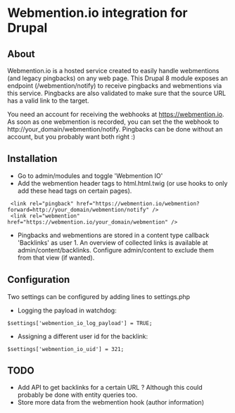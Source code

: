 # Webmention.io integration for Drupal

## About

Webmention.io is a hosted service created to easily handle webmentions (and legacy pingbacks) on any web page. This Drupal 8 module exposes an endpoint (/webmention/notify) to receive pingbacks and webmentions via this service. Pingbacks are also validated to make sure that the source URL has a valid link to the target.

You need an account for receiving the webhooks at https://webmention.io. As soon as one webmention is recorded, you can set the the webhook to http://your_domain/webmention/notify.
Pingbacks can be done without an account, but you probably want both right :)

## Installation

- Go to admin/modules and toggle 'Webmention IO'
- Add the webmention header tags to html.html.twig (or use hooks to only add these head tags on certain pages).

 ```
  <link rel="pingback" href="https://webmention.io/webmention?forward=http://your_domain/webmention/notify" />
  <link rel="webmention" href="https://webmention.io/your_domain/webmention" />
  ```

- Pingbacks and webmentions are stored in a content type callback 'Backlinks' as user 1.
  An overview of collected links is available at admin/content/backlinks. Configure admin/content to exclude them from
  that view (if wanted).

## Configuration

Two settings can be configured by adding lines to settings.php

  - Logging the payload in watchdog:

  ```
  $settings['webmention_io_log_payload'] = TRUE;
  ```

  - Assigning a different user id for the backlink:

  ```
  $settings['webmention_io_uid'] = 321;
  ```

## TODO

  - Add API to get backlinks for a certain URL ? Although this could probably be done with entity queries too.
  - Store more data from the webmention hook (author information)
